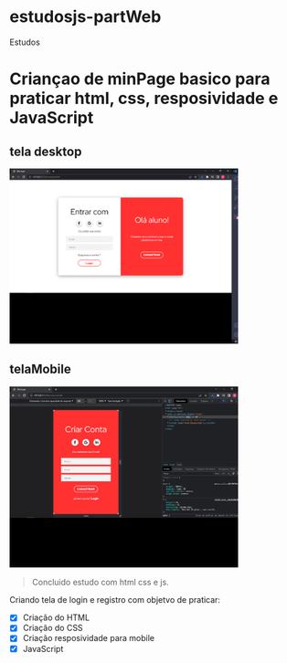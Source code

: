 # estudosjs-partWeb
Estudos

# Criançao de minPage basico para praticar html, css, resposividade e  JavaScript

## tela desktop
<img src="./img/captura1.png" width="400" alt="projeto">

## telaMobile
<img src="./img/captura2.png" width="400" alt="projeto">


> Concluido estudo com html css e js.

Criando tela de login e registro com objetvo de praticar:

- [x] Criação do HTML
- [x] Criação do CSS
- [x] Criação resposividade para mobile
- [x] JavaScript
